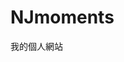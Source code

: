 # NJmoments
我的個人網站

<!DOCTYPE html>
<html lang="zh-TW">
<head>
    <meta charset="UTF-8">
    <meta name="viewport" content="width=device-width, initial-scale=1.0">
    <title>NJ_Moments的個人網站</title>
    <script src="https://cdn.tailwindcss.com"></script>
    <style>
        /* 從 Google Fonts 導入 Inter 字體 */
        @import url('https://fonts.googleapis.com/css2?family=Inter:wght@300;400;500;600;700;800;900&display=swap');

        body {
            font-family: 'Inter', sans-serif;
            /* Tailwind 類別將處理背景色和文字顏色 */
            line-height: 1.6; /* leading-relaxed */
        }

        /* 漸變背景文字 */
        .gradient-text {
            background-clip: text;
            -webkit-background-clip: text;
            color: transparent;
            background-image: linear-gradient(to right, #6366f1, #a855f7); /* 紫藍色漸變 */
        }

        /* 影片嵌入響應式容器 */
        .video-container {
            position: relative;
            padding-bottom: 56.25%; /* 16:9 比例 */
            height: 0;
            overflow: hidden;
            max-width: 100%;
            background: #000;
            /* 圓角和陰影將由 Tailwind 類別處理 */
        }

        .video-container iframe {
            position: absolute;
            top: 0;
            left: 0;
            width: 100%;
            height: 100%;
        }
    </style>
</head>
<body class="bg-blue-50 text-slate-700 leading-relaxed">

    <div class="max-w-screen-xl mx-auto">
        <section class="bg-gradient-to-br from-blue-400 to-purple-500 text-white text-center py-16 md:py-32 rounded-3xl mb-8 shadow-lg">
            <div class="container mx-auto px-4">
                <h1 class="text-4xl md:text-6xl font-extrabold mb-6 drop-shadow-lg">
                    嗨，我是 <span class="text-yellow-200">諾進</span>！
                </h1>
                <p class="text-xl md:text-2xl mb-8 max-w-3xl mx-auto">
                    一個熱愛用鏡頭捕捉生活、並不斷探索新知的創作者。
                </p>
                <a href="#about" class="inline-flex items-center justify-center px-8 py-3 font-semibold text-center text-white rounded-full transition-all duration-300 ease-in-out shadow-lg hover:-translate-y-1 hover:shadow-xl bg-gradient-to-tr from-indigo-500 to-purple-600 hover:from-indigo-600 hover:to-purple-700 text-lg md:text-xl">
                    了解更多關於我 ➔
                </a>
            </div>
        </section>

        <section id="about" class="bg-white shadow-lg rounded-3xl py-16 px-4 md:py-24 md:px-8 mb-8">
            <div class="container mx-auto flex flex-col md:flex-row items-center gap-8">
                <div class="md:w-1/2 text-center md:text-left">
                    <h2 class="text-3xl md:text-4xl font-extrabold mb-4 text-gray-900">
                        關於我：<span class="gradient-text">鏡頭下的生活與永不停止的學習</span>
                    </h2>
                    <p class="text-lg text-gray-700 mb-4">
                        我是一個充滿好奇心的年輕創作者，熱愛透過鏡頭記錄生活中的美好瞬間。從城市街角的光影，到大自然的壯麗景色，每一個畫面都是我對世界獨特的觀察與感受。
                    </p>
                    <p class="text-lg text-gray-700 mb-4">
                        除了攝影，我也對學習新事物充滿熱情。我喜歡挑戰自己，無論是新的技術、不同的文化，或是任何能拓展我視野的領域。我相信，持續學習是成長的動力，即使遇到困難，我也會努力克服。
                    </p>
                    <p class="text-lg text-gray-700">
                        我的創作不僅僅是記錄，更是分享。我希望透過我的影片和內容，與你一同探索生活中的無限可能，激發更多的好奇心和學習的樂趣。
                    </p>
                </div>
                <div class="md:w-1/2">
                    <div class="bg-blue-100 p-8 rounded-3xl text-blue-800 text-xl italic font-semibold text-center shadow-inner">
                        「生活是一個一直向前的河流。如果慢下腳步將會被自己停在原地，所以我希望自己能夠努力繼續往前。跟河流一樣流到世界各地。」
                    </div>
                </div>
            </div>
        </section>

        <section id="photography" class="bg-gradient-to-br from-pink-300 to-red-400 text-white shadow-lg rounded-3xl py-16 px-4 md:py-24 md:px-8 mb-8">
            <div class="container mx-auto text-center">
                <h2 class="text-3xl md:text-4xl font-extrabold mb-8 text-gray-900">
                    我的攝影：<span class="text-yellow-100">透過影片分享我的視角</span>
                </h2>
                <p class="text-lg mb-8 max-w-3xl mx-auto">
                    我的攝影不只是一種興趣，更是我記錄生活、表達情感的方式。這裡展示一些我喜歡的影片作品，希望能帶給你一些共鳴。
                </p>
                <div class="grid grid-cols-1 gap-8">
                    <div class="bg-white p-4 rounded-3xl shadow-md">
                        <h3 class="text-xl font-semibold text-gray-800 mb-4">溫仔底濕地公園：生態之美</h3>
                        <div class="video-container rounded-3xl shadow-2xl">
                            <iframe width="893" height="502" src="https://www.youtube.com/embed/8_fzbHR0X-0" title="温仔底濕地公園 2025/4/15" frameborder="0" allow="accelerometer; autoplay; clipboard-write; encrypted-media; gyroscope; picture-in-picture; web-share" referrerpolicy="strict-origin-when-cross-origin" allowfullscreen></iframe>
                        </div>
                        <p class="text-gray-600 text-sm mt-4">「記錄溫仔底濕地公園的自然風光，感受生態的寧靜與活力。」</p>
                    </div>
                    <div class="bg-white p-4 rounded-3xl shadow-md">
                        <h3 class="text-xl font-semibold text-gray-800 mb-4">簡單禮拜四：生活隨筆</h3>
                        <div class="video-container rounded-3xl shadow-2xl">
                            <iframe width="893" height="502" src="https://www.youtube.com/embed/oNMuq3rQ7uo" title="簡單禮拜四 3/27" frameborder="0" allow="accelerometer; autoplay; clipboard-write; encrypted-media; gyroscope; picture-in-picture; web-share" referrerpolicy="strict-origin-when-cross-origin" allowfullscreen></iframe>
                        </div>
                        <p class="text-gray-600 text-sm mt-4">「分享簡單生活中的小確幸，記錄平凡卻充滿意義的日常。」</p>
                    </div>
                </div>
                <a href="https://www.youtube.com/channel/CHANNEL_ID" target="_blank" class="inline-flex items-center justify-center px-8 py-3 font-semibold text-center text-white rounded-full transition-all duration-300 ease-in-out shadow-lg hover:-translate-y-1 hover:shadow-xl bg-gradient-to-tr from-indigo-500 to-purple-600 hover:from-indigo-600 hover:to-purple-700 mt-10 text-lg md:text-xl">
                    在YouTube觀看更多攝影影片 ➔
                </a>
            </div>
        </section>

        <section id="my-photos" class="bg-white shadow-lg rounded-3xl py-16 px-4 md:py-24 md:px-8 mb-8">
            <div class="container mx-auto text-center">
                <h2 class="text-3xl md:text-4xl font-extrabold mb-8 text-gray-900">
                    我的圖片集：<span class="gradient-text">鏡頭下的精彩瞬間</span>
                </h2>
                <p class="text-lg text-gray-700 mb-8 max-w-3xl mx-auto">
                    除了影片，我也喜歡用靜態照片捕捉生活中的美好。這裡是一些我近期喜歡的照片，希望能帶給你不同的視覺體驗。
                </p>
                <div class="grid grid-cols-1 md:grid-cols-2 lg:grid-cols-3 gap-6">
                    <div class="bg-gray-50 p-4 rounded-3xl shadow-md">
                        <img src="https://i.meee.com.tw/rtNI5Ge.jpg" alt="黑白浣熊" class="w-full h-auto object-cover rounded-2xl mb-4" onerror="this.onerror=null;this.src='https://placehold.co/600x400/cccccc/333333?text=圖片載入失敗';">
                        <h3 class="text-xl font-semibold text-gray-800 mb-2">黑白浣熊：眼神中的故事</h3>
                        <p class="text-gray-600 text-sm">「這張黑白照片捕捉了浣熊獨特的眼神，展現牠們在城市與自然間的靈動。」</p>
                    </div>
                    <div class="bg-gray-50 p-4 rounded-3xl shadow-md">
                        <img src="https://i.meee.com.tw/u7xZXs1.jpg" alt="善導寺" class="w-full h-auto object-cover rounded-2xl mb-4" onerror="this.onerror=null;this.src='https://placehold.co/600x400/cccccc/333333?text=圖片載入失敗';">
                        <h3 class="text-xl font-semibold text-gray-800 mb-2">城市一隅：善導寺</h3>
                        <p class="text-gray-600 text-sm">「在繁忙的都市中，古老的善導寺靜靜矗立，見證歲月流轉與城市變遷。」</p>
                    </div>
                    <div class="bg-gray-50 p-4 rounded-3xl shadow-md">
                        <img src="https://i.meee.com.tw/p2x9xJs.jpg" alt="近距離飛機照" class="w-full h-auto object-cover rounded-2xl mb-4" onerror="this.onerror=null;this.src='https://placehold.co/600x400/cccccc/333333?text=圖片載入失敗';">
                        <h3 class="text-xl font-semibold text-gray-800 mb-2">空中掠影：飛機的近距離特寫</h3>
                        <p class="text-gray-600 text-sm">「捕捉飛機在空中掠過的一瞬，感受科技與天空的震撼交響。」</p>
                    </div>
                </div>
            </div>
        </section>

        <section id="learning" class="bg-white shadow-lg rounded-3xl py-16 px-4 md:py-24 md:px-8 mb-8">
            <div class="container mx-auto text-center">
                <h2 class="text-3xl md:text-4xl font-extrabold mb-8 text-gray-900">
                    我的學習之旅：<span class="gradient-text">探索與成長的無限可能</span>
                </h2>
                <p class="text-lg text-gray-700 mb-8 max-w-3xl mx-auto">
                    我對世界充滿好奇，喜歡挑戰自己學習新技能。無論是新的軟體、語言、還是生活小技巧，我都樂於嘗試。每一次的學習都是一次成長，即使過程充滿挑戰，我也會努力克服。
                </p>
                <div class="grid grid-cols-1 md:grid-cols-2 gap-8 items-start text-left">
                    <div>
                        <h3 class="text-2xl font-semibold text-gray-800 mb-4">近期學習的項目</h3>
                        <ul class="list-disc list-inside text-lg text-gray-700 space-y-2">
                            <li><span class="font-medium text-blue-600">影片剪輯技巧：</span> 專注於利用手機剪輯應用程式（如 CapCut 等），學習快速高效的影片製作流程，讓我在移動中也能輕鬆創作Vlog和短片。</li>
                            <li><span class="font-medium text-blue-600">基礎網頁開發：</span> 透過線上課程和實作，學習 HTML、CSS 和 JavaScript 的基礎知識（AI大神做的啦啦啦啦），並利用 Google AI 協助搭建簡單的個人網站，了解網頁運作的原理。</li>
                            <li><span class="font-medium text-blue-600">外語學習：</span> 目前會中文、英文、廣東話，希望未來能透過語言與更多不同文化的人交流，拓展我的國際視野。</li>
                            <li><span class="font-medium text-blue-600">攝影後期處理：</span> 學習 Lightroom 等進階修圖技巧，讓我的照片在色彩、光影和構圖上更加完美。</li>
                            <li><span class="font-medium text-blue-600">...還有更多！</span> 我總是在尋找下一個可以投入的領域，保持對新知識的飢渴。</li>
                        </ul>
                    </div>
                    <div>
                        <h3 class="text-2xl font-semibold text-gray-800 mb-4">我的學習理念</h3>
                        <p class="text-lg text-gray-700 mb-4">
                            我堅信努力會有成果。每一次的嘗試，無論成功或失敗，都是寶貴的經驗。我喜歡從實踐中學習，透過動手操作來加深理解。我也樂於分享我的學習過程和心得，希望能啟發更多人一同踏上探索知識的旅程。
                        </p>
                        <p class="text-lg text-gray-700">
                            未來，我計劃探索更多關於人工智慧、數據分析等前沿科技，並思考如何將這些新知識與我的創作和生活結合，創造出更多有趣且有意義的內容。
                        </p>
                    </div>
                </div>
            </div>
        </section>

        <section id="connect" class="bg-gradient-to-br from-green-400 to-blue-400 text-white text-center py-16 md:py-32 rounded-3xl mb-8 shadow-lg">
            <div class="container mx-auto px-4">
                <h2 class="text-3xl md:text-4xl font-extrabold mb-6">
                    喜歡我的內容嗎？<span class="text-yellow-100">一起來探索更多！</span>
                </h2>
                <p class="text-xl md:text-2xl mb-8 max-w-3xl mx-auto">
                    如果你也對攝影、學習或生活紀錄有興趣，歡迎訂閱我的YouTube頻道，並在其他平台找到我！
                </p>
                <div class="flex flex-col sm:flex-row justify-center gap-4">
                    <a href="https://www.youtube.com/channel/CHANNEL_ID" target="_blank" class="inline-flex items-center justify-center px-8 py-3 font-semibold text-center text-white rounded-full transition-all duration-300 ease-in-out shadow-lg hover:-translate-y-1 hover:shadow-xl bg-gradient-to-tr from-indigo-500 to-purple-600 hover:from-indigo-600 hover:to-purple-700 text-lg md:text-xl">
                        訂閱我的YouTube ▶
                    </a>
                    <a href="https://www.instagram.com/nj_m0ments/?igsh=MWE2cGU0NGYyNHB3Ng%3D%3D#" target="_blank" class="inline-flex items-center justify-center px-8 py-3 font-semibold text-center rounded-full transition-all duration-300 ease-in-out shadow-lg hover:-translate-y-1 hover:shadow-xl bg-white text-blue-600 hover:bg-gray-100 border border-blue-600 text-lg md:text-xl">
                        追蹤我的Instagram ➤
                    </a>
                    <a href="mailto:njmoments1@gmail.com" class="inline-flex items-center justify-center px-8 py-3 font-semibold text-center rounded-full transition-all duration-300 ease-in-out shadow-lg hover:-translate-y-1 hover:shadow-xl bg-white text-green-600 hover:bg-gray-100 border border-green-600 text-lg md:text-xl">
                        寄送電子郵件 ✉
                    </a>
                </div>
            </div>
        </section>

        <footer class="bg-gray-800 text-white py-8 text-center rounded-t-3xl">
            <div class="container mx-auto px-4">
                <p>© 2025 諾進時刻 NJ Moments. All rights reserved.</p>
                <p class="text-sm mt-2">感謝您的到訪！</p>
                <p class="text-sm mt-1">感謝 Google Gemini 協助我建構這個網站。</p>
            </div>
        </footer>
    </div>
</body>
</html>
